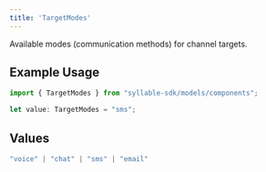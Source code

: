 ```yaml
---
title: 'TargetModes'
---
```


Available modes (communication methods) for channel targets.

## Example Usage

```typescript
import { TargetModes } from "syllable-sdk/models/components";

let value: TargetModes = "sms";
```

## Values

```typescript
"voice" | "chat" | "sms" | "email"
```